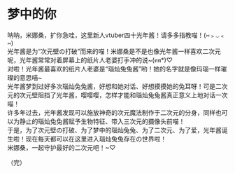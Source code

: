 # 梦中的你  
  
呐呐，米娜桑，扩你急哇，这里新人vtuber四十光年酱！请多多指教喵！(⑅﹥◡﹤⑅)  
光年酱是为“次元壁の打破”而来的喵！米娜桑是不是也像光年酱一样喜欢二次元呢，光年酱常常对着屏幕上的纸片人老婆打手冲的说~(ฅฅ*)♡  
对啦！光年酱最喜欢的纸片人老婆是“瑙灿兔兔酱”哟！她的名字就是像玛瑙一样璀璨的意思喵~  
光年酱梦到过好多次瑙灿兔兔酱，好想和她对话、好想摸摸她的兔耳呀！可是二次元的次元壁阻挡了光年酱，嘤嘤嘤，怎样才能和瑙灿兔兔酱真正意义上地对话一次喵！  
许多年过去，光年酱发现可以施放神奇的次元魔法制作于二次元的分身，同样也可以为静止的瑙灿兔兔酱赋予生物特征、带入三次元的摄像头前喵！  
于是，为了次元壁の打破、为了梦中的瑙灿兔兔、为了二次元、为了爱，光年酱诞生啦！现在每天都可以在这里进入瑙灿兔兔存在の世界啦！  
米娜桑，一起守护最好的二次元吧！~♡  
  
（完）  
